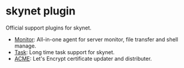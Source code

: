 # skynet plugin

Official support plugins for skynet.

- [Monitor](monitor): All-in-one agent for server monitor, file transfer and shell manage.
- [Task](task): Long time task support for skynet.
- [ACME](acme): Let's Encrypt certificate updater and distributer.
